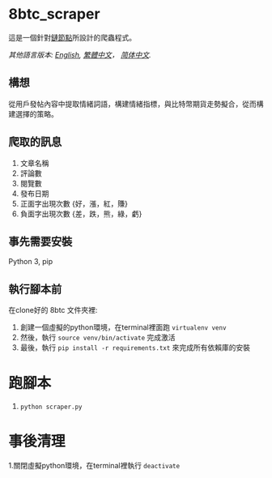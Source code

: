 # 8btc_scraper
這是一個針對[鏈節點](https://www.chainnode.com/forum-2-1.html)所設計的爬蟲程式。

*其他語言版本: [English](README.md), [繁體中文](README.zh-tw.md)， [简体中文](README.zh-cn.md).*

## 構想
從用戶發帖內容中提取情緒詞語，構建情緒指標，與比特幣期貨走勢擬合，從而構建選擇的策略。

## 爬取的訊息
1. 文章名稱
2. 評論數
3. 閱覽數
3. 發布日期
4. 正面字出現次數 {好，漲，紅，賺}
5. 負面字出現次數 {差，跌，熊，綠，虧}

## 事先需要安裝
Python 3, pip

## 執行腳本前
在clone好的 8btc 文件夾裡:
1. 創建一個虛擬的python環境，在terminal裡面跑 `virtualenv venv`
2. 然後，執行  `source venv/bin/activate` 完成激活
3. 最後，執行  `pip install -r requirements.txt` 來完成所有依賴庫的安裝

# 跑腳本
1. `python scraper.py`

# 事後清理
1.關閉虛擬python環境，在terminal裡執行  `deactivate` 
